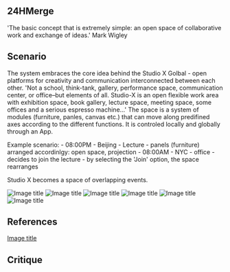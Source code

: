 ##	24HMerge

'The basic concept that is extremely simple: an open space of collaborative work and exchange of ideas.' Mark Wigley


## Scenario
The system embraces the core idea behind the Studio X Golbal - open platforms for creativity and communication interconnected between each other.
'Not a school, think-tank, gallery, performance space, communication center, or office–but elements of all.
Studio-X is an open flexible work area with exhibition space, book gallery, lecture space, meeting space, some offices and a serious espresso machine...'
The space is a system of modules (furniture, panles, canvas etc.) that can move along predifined axes according to the different functions.
It is controled locally and globally through an App. 

Example scenario: - 08:00PM - Beijing - Lecture - panels (furniture) arranged accordinlgy: open space, projection
                  - 08:00AM - NYC - office - decides to join the lecture - by selecting the 'Join' option, the space rearranges
                  
Studio X becomes a space of overlapping events.                  


![Image title](https://raw.github.com/kamillacsegzi/site2site.github.io/master/programs/kcApp/images/24-01.jpg)
![Image title](https://raw.github.com/kamillacsegzi/site2site.github.io/master/programs/kcApp/images/24-02.jpg)
![Image title](https://raw.github.com/kamillacsegzi/24HMerge/master/Docs/images/FirstScheme_plan%20%5BConverted%5D-01.jpg)
![Image title](https://raw.github.com/kamillacsegzi/24HMerge/master/Docs/images/FirstScheme-01.jpg)
![Image title](https://raw.github.com/kamillacsegzi/24HMerge/master/Docs/images/FirstScheme_3-03.jpg)
![Image title](https://raw.github.com/kamillacsegzi/24HMerge/master/Docs/images/FirstScheme22-01.jpg)

## References

[Image title](https://raw.github.com/kamillacsegzi/24HMerge/master/Docs/images/waterfall_swing1.jpg)

## Critique

